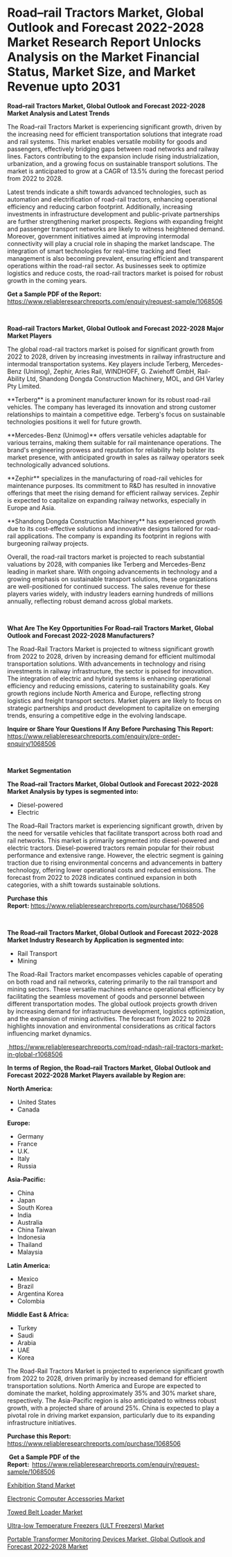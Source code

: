 <p><h1>Road–rail Tractors Market, Global Outlook and Forecast 2022-2028 Market Research Report Unlocks Analysis on the Market Financial Status, Market Size, and Market Revenue upto 2031</h1></p><p><strong>Road–rail Tractors Market, Global Outlook and Forecast 2022-2028 Market Analysis and Latest Trends</strong></p>
<p><p>The Road–rail Tractors Market is experiencing significant growth, driven by the increasing need for efficient transportation solutions that integrate road and rail systems. This market enables versatile mobility for goods and passengers, effectively bridging gaps between road networks and railway lines. Factors contributing to the expansion include rising industrialization, urbanization, and a growing focus on sustainable transport solutions. The market is anticipated to grow at a CAGR of 13.5% during the forecast period from 2022 to 2028.</p><p>Latest trends indicate a shift towards advanced technologies, such as automation and electrification of road-rail tractors, enhancing operational efficiency and reducing carbon footprint. Additionally, increasing investments in infrastructure development and public-private partnerships are further strengthening market prospects. Regions with expanding freight and passenger transport networks are likely to witness heightened demand. Moreover, government initiatives aimed at improving intermodal connectivity will play a crucial role in shaping the market landscape. The integration of smart technologies for real-time tracking and fleet management is also becoming prevalent, ensuring efficient and transparent operations within the road-rail sector. As businesses seek to optimize logistics and reduce costs, the road-rail tractors market is poised for robust growth in the coming years.</p></p>
<p><strong>Get a Sample PDF of the Report:&nbsp;</strong> <a href="https://www.reliableresearchreports.com/enquiry/request-sample/1068506">https://www.reliableresearchreports.com/enquiry/request-sample/1068506</a></p>
<p>&nbsp;</p>
<p><strong>Road–rail Tractors Market, Global Outlook and Forecast 2022-2028 Major Market Players</strong></p>
<p><p>The global road-rail tractors market is poised for significant growth from 2022 to 2028, driven by increasing investments in railway infrastructure and intermodal transportation systems. Key players include Terberg, Mercedes-Benz (Unimog), Zephir, Aries Rail, WINDHOFF, G. Zwiehoff GmbH, Rail-Ability Ltd, Shandong Dongda Construction Machinery, MOL, and GH Varley Pty Limited.</p><p>**Terberg** is a prominent manufacturer known for its robust road-rail vehicles. The company has leveraged its innovation and strong customer relationships to maintain a competitive edge. Terberg's focus on sustainable technologies positions it well for future growth.</p><p>**Mercedes-Benz (Unimog)** offers versatile vehicles adaptable for various terrains, making them suitable for rail maintenance operations. The brand's engineering prowess and reputation for reliability help bolster its market presence, with anticipated growth in sales as railway operators seek technologically advanced solutions.</p><p>**Zephir** specializes in the manufacturing of road-rail vehicles for maintenance purposes. Its commitment to R&D has resulted in innovative offerings that meet the rising demand for efficient railway services. Zephir is expected to capitalize on expanding railway networks, especially in Europe and Asia.</p><p>**Shandong Dongda Construction Machinery** has experienced growth due to its cost-effective solutions and innovative designs tailored for road-rail applications. The company is expanding its footprint in regions with burgeoning railway projects.</p><p>Overall, the road-rail tractors market is projected to reach substantial valuations by 2028, with companies like Terberg and Mercedes-Benz leading in market share. With ongoing advancements in technology and a growing emphasis on sustainable transport solutions, these organizations are well-positioned for continued success. The sales revenue for these players varies widely, with industry leaders earning hundreds of millions annually, reflecting robust demand across global markets.</p></p>
<p>&nbsp;</p>
<p><strong>What Are The Key Opportunities For Road–rail Tractors Market, Global Outlook and Forecast 2022-2028 Manufacturers?</strong></p>
<p><p>The Road-Rail Tractors Market is projected to witness significant growth from 2022 to 2028, driven by increasing demand for efficient multimodal transportation solutions. With advancements in technology and rising investments in railway infrastructure, the sector is poised for innovation. The integration of electric and hybrid systems is enhancing operational efficiency and reducing emissions, catering to sustainability goals. Key growth regions include North America and Europe, reflecting strong logistics and freight transport sectors. Market players are likely to focus on strategic partnerships and product development to capitalize on emerging trends, ensuring a competitive edge in the evolving landscape.</p></p>
<p><strong>Inquire or Share Your Questions If Any Before Purchasing This Report:</strong> <a href="https://www.reliableresearchreports.com/enquiry/pre-order-enquiry/1068506">https://www.reliableresearchreports.com/enquiry/pre-order-enquiry/1068506</a></p>
<p>&nbsp;</p>
<p><strong>Market Segmentation</strong></p>
<p><strong>The Road–rail Tractors Market, Global Outlook and Forecast 2022-2028 Market Analysis by types is segmented into:</strong></p>
<p><ul><li>Diesel-powered</li><li>Electric</li></ul></p>
<p><p>The Road–Rail Tractors market is experiencing significant growth, driven by the need for versatile vehicles that facilitate transport across both road and rail networks. This market is primarily segmented into diesel-powered and electric tractors. Diesel-powered tractors remain popular for their robust performance and extensive range. However, the electric segment is gaining traction due to rising environmental concerns and advancements in battery technology, offering lower operational costs and reduced emissions. The forecast from 2022 to 2028 indicates continued expansion in both categories, with a shift towards sustainable solutions.</p></p>
<p><strong>Purchase this Report:&nbsp;</strong><a href="https://www.reliableresearchreports.com/purchase/1068506">https://www.reliableresearchreports.com/purchase/1068506</a></p>
<p>&nbsp;</p>
<p><strong>The Road–rail Tractors Market, Global Outlook and Forecast 2022-2028 Market Industry Research by Application is segmented into:</strong></p>
<p><ul><li>Rail Transport</li><li>Mining</li></ul></p>
<p><p>The Road-Rail Tractors market encompasses vehicles capable of operating on both road and rail networks, catering primarily to the rail transport and mining sectors. These versatile machines enhance operational efficiency by facilitating the seamless movement of goods and personnel between different transportation modes. The global outlook projects growth driven by increasing demand for infrastructure development, logistics optimization, and the expansion of mining activities. The forecast from 2022 to 2028 highlights innovation and environmental considerations as critical factors influencing market dynamics.</p></p>
<p><a href="https://www.reliableresearchreports.com/road-ndash-rail-tractors-market-in-global-r1068506">&nbsp;https://www.reliableresearchreports.com/road-ndash-rail-tractors-market-in-global-r1068506</a></p>
<p><strong>In terms of Region, the Road–rail Tractors Market, Global Outlook and Forecast 2022-2028 Market Players available by Region are:</strong></p>
<p>
    <p> <strong> North America: </strong>
        <ul>
            <li>United States</li>
            <li>Canada</li>
        </ul>
        </p> 
    <p> <strong> Europe: </strong>
        <ul>
            <li>Germany</li>
            <li>France</li>
            <li>U.K.</li>
            <li>Italy</li>
            <li>Russia</li>
        </ul>
        </p> 
    <p> <strong> Asia-Pacific: </strong>
        <ul>
            <li>China</li>
            <li>Japan</li>
            <li>South Korea</li>
            <li>India</li>
            <li>Australia</li>
            <li>China Taiwan</li>
            <li>Indonesia</li>
            <li>Thailand</li>
            <li>Malaysia</li>
        </ul>
        </p> 
    <p> <strong> Latin America: </strong>
        <ul>
            <li>Mexico</li>
            <li>Brazil</li>
            <li>Argentina Korea</li>
            <li>Colombia</li>
        </ul>
        </p> 
    <p> <strong> Middle East & Africa: </strong>
        <ul>
            <li>Turkey</li>
            <li>Saudi</li>
            <li>Arabia</li>
            <li>UAE</li>
            <li>Korea</li>
        </ul>
    </p>
    </p>
<p><p>The Road-Rail Tractors Market is projected to experience significant growth from 2022 to 2028, driven primarily by increased demand for efficient transportation solutions. North America and Europe are expected to dominate the market, holding approximately 35% and 30% market share, respectively. The Asia-Pacific region is also anticipated to witness robust growth, with a projected share of around 25%. China is expected to play a pivotal role in driving market expansion, particularly due to its expanding infrastructure initiatives.</p></p>
<p><strong>Purchase this Report: </strong><a href="https://www.reliableresearchreports.com/purchase/1068506">https://www.reliableresearchreports.com/purchase/1068506</a></p>
<p>&nbsp;<strong>Get a Sample PDF of the Report:&nbsp;&nbsp;</strong><a href="https://www.reliableresearchreports.com/enquiry/request-sample/1068506">https://www.reliableresearchreports.com/enquiry/request-sample/1068506</a></p>
<p><strong></strong></p>
<p><p><a href="https://www.linkedin.com/pulse/mapping-exhibition-stand-market-trends-challenges-breakthroughs-ls5uc?trackingId=OqQAgLr9DX0JTRQpxkZqOw%3D%3D">Exhibition Stand Market</a></p><p><a href="https://medium.com/@pinkierau13/electronic-computer-accessories-market-report-by-product-type-hard-disk-bdac1a4ad830">Electronic Computer Accessories Market</a></p><p><a href="https://issuu.com/reportprime-2/docs/towed-belt-loader-market-size-2030._478982056c8d2f">Towed Belt Loader Market</a></p><p><a href="https://medium.com/@joe.tucker3457/global-ultra-low-temperature-freezers-ult-freezers-industry-research-report-competitive-9604dd606b3c?postPublishedType=initial">Ultra-low Temperature Freezers (ULT Freezers) Market</a></p><p><a href="https://github.com/indrystar/Market-Research-Report-List-4/blob/main/portable-transformer-monitoring-devices-market-global-outlook-and-forecast-2022-2028-market.md">Portable Transformer Monitoring Devices Market, Global Outlook and Forecast 2022-2028 Market</a></p></p>